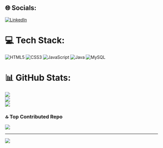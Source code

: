 
## 🌐 Socials:
[![LinkedIn](https://img.shields.io/badge/LinkedIn-%230077B5.svg?logo=linkedin&logoColor=white)](https://linkedin.com/in/isadecarvalhodev) 

# 💻 Tech Stack:
![HTML5](https://img.shields.io/badge/html5-%23E34F26.svg?style=for-the-badge&logo=html5&logoColor=white) ![CSS3](https://img.shields.io/badge/css3-%231572B6.svg?style=for-the-badge&logo=css3&logoColor=white) ![JavaScript](https://img.shields.io/badge/javascript-%23323330.svg?style=for-the-badge&logo=javascript&logoColor=%23F7DF1E) ![Java](https://img.shields.io/badge/java-%23ED8B00.svg?style=for-the-badge&logo=java&logoColor=white) ![MySQL](https://img.shields.io/badge/mysql-%2300f.svg?style=for-the-badge&logo=mysql&logoColor=white)
# 📊 GitHub Stats:
![](https://github-readme-stats.vercel.app/api?username=isadecarvalhodev&theme=swift&hide_border=false&include_all_commits=true&count_private=true)<br/>
![](https://github-readme-streak-stats.herokuapp.com/?user=isadecarvalhodev&theme=swift&hide_border=false)<br/>
![](https://github-readme-stats.vercel.app/api/top-langs/?username=isadecarvalhodev&theme=swift&hide_border=false&include_all_commits=true&count_private=true&layout=compact)

### 🔝 Top Contributed Repo
![](https://github-contributor-stats.vercel.app/api?username=isadecarvalhodev&limit=5&theme=dark&combine_all_yearly_contributions=true)

---
[![](https://visitcount.itsvg.in/api?id=isadecarvalhodev&icon=9&color=4)](https://visitcount.itsvg.in)

<!-- Proudly created with GPRM ( https://gprm.itsvg.in ) -->
